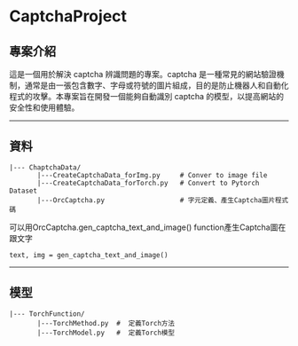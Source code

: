 # CaptchaProject 

## 專案介紹

這是一個用於解決 captcha 辨識問題的專案。captcha 是一種常見的網站驗證機制，通常是由一張包含數字、字母或符號的圖片組成，目的是防止機器人和自動化程式的攻擊。本專案旨在開發一個能夠自動識別 captcha 的模型，以提高網站的安全性和使用體驗。

------------------------------

## 資料
```
|--- ChaptchaData/  
       |---CreateCaptchaData_forImg.py     # Conver to image file
       |---CreateCaptchaData_forTorch.py   # Convert to Pytorch Dataset
       |---OrcCaptcha.py                   # 字元定義、產生Captcha圖片程式碼
```

可以用OrcCaptcha.gen_captcha_text_and_image() function產生Captcha圖在跟文字
```
text, img = gen_captcha_text_and_image()
```
------------------------------

## 模型

```
|--- TorchFunction/  
       |---TorchMethod.py  #  定義Torch方法
       |---TorchModel.py   #  定義Torch模型
```
